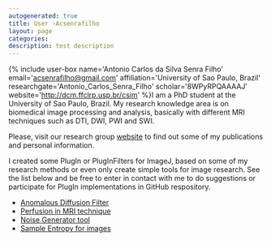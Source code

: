 ```yaml
---
autogenerated: true
title: User ›Acsenrafilho
layout: page
categories: 
description: test description
---
```


{% include user-box name='Antonio Carlos da Silva Senra Filho' email='acsenrafilho@gmail.com' affiliation='University of Sao Paulo, Brazil' researchgate='Antonio\_Carlos\_Senra\_Filho' scholar='8WPyRPQAAAAJ' website='http://dcm.ffclrp.usp.br/csim' %}I am a PhD student at the University of Sao Paulo, Brazil. My research knowledge area is on biomedical image processing and analysis, basically with different MRI techniques such as DTI, DWI, PWI and SWI.

Please, visit our research group [website](http://dcm.ffclrp.usp.br/csim) to find out some of my publications and personal information.

I created some PlugIn or PlugInFilters for ImageJ, based on some of my research methods or even only create simple tools for image research. See the list below and be free to enter in contact with me to do suggestions or participate for PlugIn implementations in GitHub respository.

-   [Anomalous Diffusion Filter](http://imagej.net/AnomalousDiffusionFilters)
-   [Perfusion in MRI technique](http://imagej.net/MRIPerfusion)
-   [Noise Generator tool](http://imagej.net/NoiseGenerator)
-   [Sample Entropy for images](http://imagej.net/SampEn2D)
